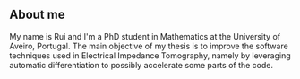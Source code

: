 ## About me

My name is Rui and I'm a PhD student in Mathematics at the University of Aveiro, Portugal. 
The main objective of my thesis is to improve the software techniques used in Electrical Impedance Tomography, namely by leveraging automatic differentiation to possibly accelerate some parts of the code. 


<!-- TO DO: add more details about me later -->
